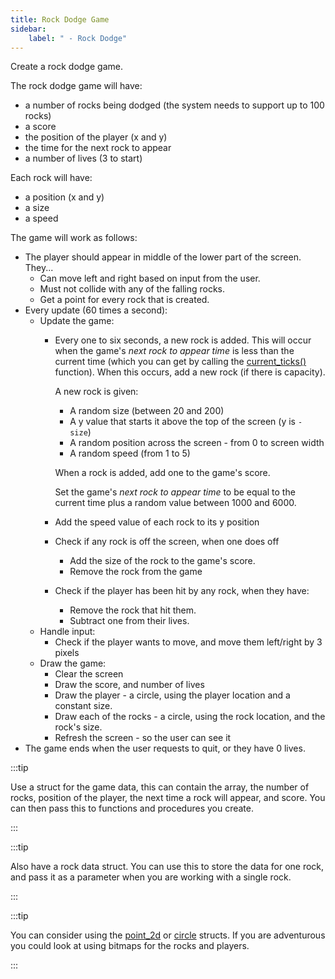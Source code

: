 ```yaml
---
title: Rock Dodge Game
sidebar:
    label: " - Rock Dodge"
---
```


Create a rock dodge game.

The rock dodge game will have:

- a number of rocks being dodged (the system needs to support up to 100 rocks)
- a score
- the position of the player (x and y)
- the time for the next rock to appear
- a number of lives (3 to start)

Each rock will have:

- a position (x and y)
- a size
- a speed

The game will work as follows:

- The player should appear in middle of the lower part of the screen. They...
  - Can move left and right based on input from the user.
  - Must not collide with any of the falling rocks.
  - Get a point for every rock that is created.
- Every update (60 times a second):
  - Update the game:
    - Every one to six seconds, a new rock is added.
      This will occur when the game's *next rock to appear time* is less than the current time (which you can get by calling the [current_ticks()](https://splashkit.io/api/utilities/#current-ticks) function). When this occurs, add a new rock (if there is capacity).

      A new rock is given:
      - A random size (between 20 and 200)
      - A y value that starts it above the top of the screen (y is `- size`)
      - A random position across the screen - from 0 to screen width
      - A random speed (from 1 to 5)

      When a rock is added, add one to the game's score.

      Set the game's *next rock to appear time* to be equal to the current time plus a random value between 1000 and 6000.

    - Add the speed value of each rock to its y position
    - Check if any rock is off the screen, when one does off
      - Add the size of the rock to the game's score.
      - Remove the rock from the game
    - Check if the player has been hit by any rock, when they have:
      - Remove the rock that hit them.
      - Subtract one from their lives.
  - Handle input:
    - Check if the player wants to move, and move them left/right by 3 pixels
  - Draw the game:
    - Clear the screen
    - Draw the score, and number of lives
    - Draw the player - a circle, using the player location and a constant size.
    - Draw each of the rocks - a circle, using the rock location, and the rock's size.
    - Refresh the screen - so the user can see it
- The game ends when the user requests to quit, or they have 0 lives.

:::tip

Use a struct for the game data, this can contain the array, the number of rocks, position of the player, the next time a rock will appear, and score. You can then pass this to functions and procedures you create.

:::

:::tip

Also have a rock data struct. You can use this to store the data for one rock, and pass it as a parameter when you are working with a single rock.

:::

:::tip

You can consider using the [point_2d](https://splashkit.io/api/types/#point-2d) or [circle](https://splashkit.io/api/types/#circle) structs. If you are adventurous you could look at using bitmaps for the rocks and players.

:::
